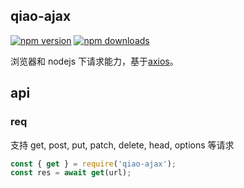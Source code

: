 ## qiao-ajax

[![npm version](https://img.shields.io/npm/v/qiao-ajax.svg?style=flat-square)](https://www.npmjs.org/package/qiao-ajax)
[![npm downloads](https://img.shields.io/npm/dm/qiao-ajax.svg?style=flat-square)](https://npm-stat.com/charts.html?package=qiao-ajax)

浏览器和 nodejs 下请求能力，基于[axios](https://axios-http.com/)。

## api

### req

支持 get, post, put, patch, delete, head, options 等请求

```javascript
const { get } = require('qiao-ajax');
const res = await get(url);
```
